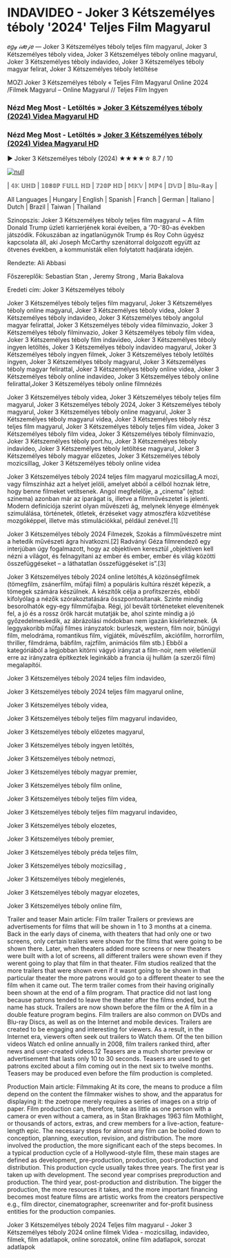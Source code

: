 # INDAVIDEO - Joker 3 Kétszemélyes téboly '2024' Teljes Film Magyarul
𝑒𝑔𝓎 𝒾𝒹𝑒𝒿𝑒 — Joker 3 Kétszemélyes téboly teljes film magyarul, Joker 3 Kétszemélyes téboly videa, Joker 3 Kétszemélyes téboly online magyarul, Joker 3 Kétszemélyes téboly indavideo, Joker 3 Kétszemélyes téboly magyar felirat, Joker 3 Kétszemélyes téboly letöltése

MOZI Joker 3 Kétszemélyes téboly « Teljes Film Magyarul Online 2024 /Filmek Magyarul – Online Magyarul // Teljes Film Ingyen

### Nézd Meg Most - Letöltés » [Joker 3 Kétszemélyes téboly (2024) Videa Magyarul HD](http://love-4k.com/hu/movie/889737/joker-folie-deux.github)

### Nézd Meg Most - Letöltés » [Joker 3 Kétszemélyes téboly (2024) Videa Magyarul HD](http://love-4k.com/hu/movie/889737/joker-folie-deux.github)

▶️ Joker 3 Kétszemélyes téboly (2024) ★★★★☆ 8.7 / 10

[![null](https://static.wixstatic.com/media/855a25_043b5abeb4ae4d35ac003198e7fe56ed~mv2.gif)](http://love-4k.com/hu/movie/889737/joker-folie-deux.github)


| 𝟜𝕂 𝕌ℍ𝔻 | 𝟙𝟘𝟠𝟘ℙ 𝔽𝕌𝕃𝕃 ℍ𝔻 | 𝟟𝟚𝟘ℙ ℍ𝔻 | 𝕄𝕂𝕍 | 𝕄ℙ𝟜 | 𝔻𝕍𝔻 | 𝔹𝕝𝕦-ℝ𝕒𝕪 |

All Languages | Hungary | English | Spanish | Franch | German | Italiano | Dutch | Brazil | Taiwan | Thailand

Szinopszis: Joker 3 Kétszemélyes téboly teljes film magyarul ~ A film Donald Trump üzleti karrierjének korai éveiben, a '70-'80-as években játszódik. Fókuszában az ingatlanügynök Trump és Roy Cohn ügyész kapcsolata áll, aki Joseph McCarthy szenátorral dolgozott együtt az ötvenes években, a kommunisták ellen folytatott hadjárata idején.

Rendezte: Ali Abbasi

Főszereplők: Sebastian Stan , Jeremy Strong , Maria Bakalova

Eredeti cím: Joker 3 Kétszemélyes téboly

Joker 3 Kétszemélyes téboly teljes film magyarul, Joker 3 Kétszemélyes téboly online magyarul, Joker 3 Kétszemélyes téboly videa, Joker 3 Kétszemélyes téboly indavideo, Joker 3 Kétszemélyes téboly angolul magyar felirattal, Joker 3 Kétszemélyes téboly videa filminvazio, Joker 3 Kétszemélyes téboly filminvazio, Joker 3 Kétszemélyes téboly film videa, Joker 3 Kétszemélyes téboly film indavideo, Joker 3 Kétszemélyes téboly ingyen letöltés, Joker 3 Kétszemélyes téboly indavideo magyarul, Joker 3 Kétszemélyes téboly ingyen filmek, Joker 3 Kétszemélyes téboly letöltés ingyen, Joker 3 Kétszemélyes téboly magyarul, Joker 3 Kétszemélyes téboly magyar felirattal, Joker 3 Kétszemélyes téboly online videa, Joker 3 Kétszemélyes téboly online indavideo, Joker 3 Kétszemélyes téboly online felirattal,Joker 3 Kétszemélyes téboly online filmnézés

Joker 3 Kétszemélyes téboly videa, Joker 3 Kétszemélyes téboly teljes film magyarul, Joker 3 Kétszemélyes téboly 2024, Joker 3 Kétszemélyes téboly magyarul, Joker 3 Kétszemélyes téboly online magyarul, Joker 3 Kétszemélyes téboly magyarul videa, Joker 3 Kétszemélyes téboly rész teljes film magyarul, Joker 3 Kétszemélyes téboly teljes film videa, Joker 3 Kétszemélyes téboly film videa, Joker 3 Kétszemélyes téboly filminvazio, Joker 3 Kétszemélyes téboly port.hu, Joker 3 Kétszemélyes téboly indavideo, Joker 3 Kétszemélyes téboly letöltése magyarul, Joker 3 Kétszemélyes téboly magyar előzetes, Joker 3 Kétszemélyes téboly mozicsillag, Joker 3 Kétszemélyes téboly online videa

Joker 3 Kétszemélyes téboly 2024 teljes film magyarul mozicsillag,A mozi, vagy filmszínház azt a helyet jelöli, amelyet abból a célból hoznak létre, hogy benne filmeket vetítsenek. Angol megfelelője, a „cinema” (ejtsd: szinema) azonban már az iparágat is, illetve a filmművészetet is jelenti. Modern definíciója szerint olyan művészeti ág, melynek lényege élmények szimulálása, történetek, ötletek, érzéseket vagy atmoszféra közvetítése mozgóképpel, illetve más stimulációkkal, például zenével.[1]

Joker 3 Kétszemélyes téboly 2024 Filmezek, Szokás a filmművészetre mint a hetedik művészeti ágra hivatkozni.[2] Radványi Géza filmrendező egy interjúban úgy fogalmazott, hogy az objektíven keresztül „objektíven kell nézni a világot, és felnagyítani az ember és ember, ember és világ közötti összefüggéseket – a láthatatlan összefüggéseket is”.[3]

Joker 3 Kétszemélyes téboly 2024 online letöltés,A közönségfilmek (tömegfilm, zsánerfilm, műfaji film) a populáris kultúra részét képezik, a tömegek számára készülnek. A készítők célja a profitszerzés, ebből kifolyólag a nézők szórakoztatására összpontosítanak. Szinte mindig besorolhatók egy-egy filmműfajba. Régi, jól bevált történeteket elevenítenek fel, a jó és a rossz örök harcát mutatják be, ahol szinte mindig a jó győzedelmeskedik, az ábrázolási módokban nem igazán kísérleteznek. (A leggyakoribb műfaji filmes irányzatok: burleszk, western, film noir, bűnügyi film, melodráma, romantikus film, vígjáték, művészfilm, akciófilm, horrorfilm, thriller, filmdráma, bábfilm, rajzfilm, animációs film stb.) Ebből a kategóriából a legjobban kitörni vágyó irányzat a film-noir, nem véletlenül erre az irányzatra építkeztek leginkább a francia új hullám (a szerzői film) megalapítói.

Joker 3 Kétszemélyes téboly 2024 teljes film indavideo,

Joker 3 Kétszemélyes téboly 2024 teljes film magyarul online,

Joker 3 Kétszemélyes téboly videa,

Joker 3 Kétszemélyes téboly teljes film magyarul indavideo,

Joker 3 Kétszemélyes téboly előzetes magyarul,

Joker 3 Kétszemélyes téboly ingyen letöltés,

Joker 3 Kétszemélyes téboly netmozi,

Joker 3 Kétszemélyes téboly magyar premier,

Joker 3 Kétszemélyes téboly film online,

Joker 3 Kétszemélyes téboly teljes film videa,

Joker 3 Kétszemélyes téboly teljes film magyarul indavideo,

Joker 3 Kétszemélyes téboly elozetes,

Joker 3 Kétszemélyes téboly premier,

Joker 3 Kétszemélyes téboly préda teljes film,

Joker 3 Kétszemélyes téboly mozicsillag ,

Joker 3 Kétszemélyes téboly megjelenés,

Joker 3 Kétszemélyes téboly magyar elozetes,

Joker 3 Kétszemélyes téboly online film,

Trailer and teaser Main article: Film trailer Trailers or previews are advertisements for films that will be shown in 1 to 3 months at a cinema. Back in the early days of cinema, with theaters that had only one or two screens, only certain trailers were shown for the films that were going to be shown there. Later, when theaters added more screens or new theaters were built with a lot of screens, all different trailers were shown even if they werent going to play that film in that theater. Film studios realized that the more trailers that were shown even if it wasnt going to be shown in that particular theater the more patrons would go to a different theater to see the film when it came out. The term trailer comes from their having originally been shown at the end of a film program. That practice did not last long because patrons tended to leave the theater after the films ended, but the name has stuck. Trailers are now shown before the film or the A film in a double feature program begins. Film trailers are also common on DVDs and Blu-ray Discs, as well as on the Internet and mobile devices. Trailers are created to be engaging and interesting for viewers. As a result, in the Internet era, viewers often seek out trailers to Watch them. Of the ten billion videos Watch ed online annually in 2008, film trailers ranked third, after news and user-created videos.12 Teasers are a much shorter preview or advertisement that lasts only 10 to 30 seconds. Teasers are used to get patrons excited about a film coming out in the next six to twelve months. Teasers may be produced even before the film production is completed.

Production Main article: Filmmaking At its core, the means to produce a film depend on the content the filmmaker wishes to show, and the apparatus for displaying it: the zoetrope merely requires a series of images on a strip of paper. Film production can, therefore, take as little as one person with a camera or even without a camera, as in Stan Brakhages 1963 film Mothlight, or thousands of actors, extras, and crew members for a live-action, feature-length epic. The necessary steps for almost any film can be boiled down to conception, planning, execution, revision, and distribution. The more involved the production, the more significant each of the steps becomes. In a typical production cycle of a Hollywood-style film, these main stages are defined as development, pre-production, production, post-production and distribution. This production cycle usually takes three years. The first year is taken up with development. The second year comprises preproduction and production. The third year, post-production and distribution. The bigger the production, the more resources it takes, and the more important financing becomes most feature films are artistic works from the creators perspective e.g., film director, cinematographer, screenwriter and for-profit business entities for the production companies.

Joker 3 Kétszemélyes téboly 2024 Teljes film magyarul - Joker 3 Kétszemélyes téboly 2024 online filmek Videa - mozicsillag, indavideo, filmek, film adatlapok, online sorozatok, online film adatlapok, sorozat adatlapok
